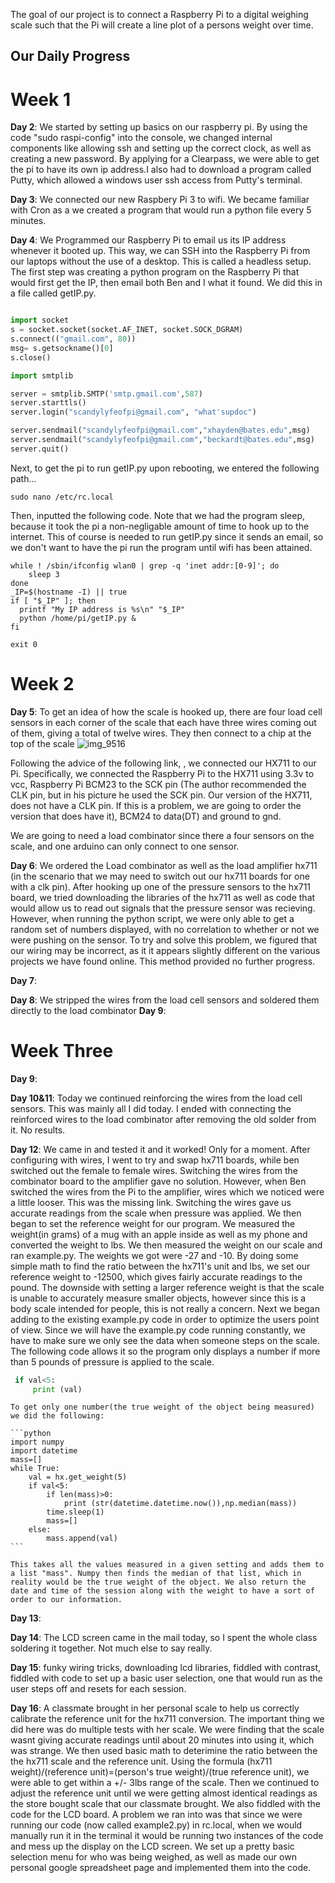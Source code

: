 The goal of our project is to connect a Raspberry Pi to a digital weighing scale such that the Pi will create a line plot of a persons weight over time.
## Our Daily Progress
# Week 1

**Day 2**: We started by setting up basics on our raspberry pi. By using the code "sudo raspi-config" into the console, we changed internal components like allowing ssh and setting up the correct clock, as well as creating a new password. By applying for a Clearpass, we were able to get the pi to have its own ip address.I also had to download a program called Putty, which allowed a windows user ssh access from Putty's terminal. 

**Day 3**: We connected our new Raspbery Pi 3 to wifi. We became familiar with Cron as a we created a program that would run a python file every 5 minutes.

**Day 4**: We Programmed our Raspberry Pi to email us its IP address whenever it booted up. This way, we can SSH into the Raspberry Pi from our laptops without the use of a desktop. This is called a headless setup. The first step was creating a python program on the Raspberry Pi that would first get the IP, then email both Ben and I what it found. We did this in a file called getIP.py.


```python

import socket
s = socket.socket(socket.AF_INET, socket.SOCK_DGRAM)
s.connect(("gmail.com", 80))
msg= s.getsockname()[0]
s.close()

import smtplib

server = smtplib.SMTP('smtp.gmail.com',587)
server.starttls()
server.login("scandylyfeofpi@gmail.com", "what'supdoc")

server.sendmail("scandylyfeofpi@gmail.com","xhayden@bates.edu",msg)
server.sendmail("scandylyfeofpi@gmail.com","beckardt@bates.edu",msg)
server.quit()

```

Next, to get the pi to run getIP.py upon rebooting, we entered the following path...
```shell
sudo nano /etc/rc.local
```

Then, inputted the following code. Note that we had the program sleep, because it took the pi a non-negligable amount of time to hook up to the internet. This of course is needed to run getIP.py since it sends an email, so we don't want to have the pi run the program until wifi has been attained. 

```shell
while ! /sbin/ifconfig wlan0 | grep -q 'inet addr:[0-9]'; do
    sleep 3
done
_IP=$(hostname -I) || true
if [ "$_IP" ]; then
  printf "My IP address is %s\n" "$_IP"
  python /home/pi/getIP.py &
fi

exit 0
```
# Week 2

**Day 5**: To get an idea of how the scale is hooked up, there are four load cell sensors in each corner of the scale that each have three wires coming out of them, giving a total of twelve wires. They then connect to a chip at the top of the scale
![img_9516](https://cloud.githubusercontent.com/assets/28270466/26218372/bf648cc0-3bd8-11e7-8df2-29876d11f447.JPG)


Following the advice of the following link, , we connected our HX711 to our Pi. Specifically, we connected the Raspberry Pi to the HX711 using 3.3v to vcc, Raspberry Pi BCM23 to the SCK pin (The author recommended the CLK pin, but in his picture he used the SCK pin. Our version of the HX711, does not have a CLK pin. If this is a problem, we are going to order the version that does have it), BCM24 to data(DT) and ground to gnd.



We are going to need a load combinator since there a four sensors on the scale, and one arduino can only connect to one sensor.

**Day 6**: We ordered the Load combinator as well as the load amplifier hx711 (in the scenario that we may need to switch out our hx711 boards for one with a clk pin). After hooking up one of the pressure sensors to the hx711 board, we tried downloading the libraries of the hx711 as well as code that would allow us to read out signals that the pressure sensor was recieving. However, when running the python script, we were only able to get a random set of numbers displayed, with no correlation to whether or not we were pushing on the sensor. To try and solve this problem, we figured that our wiring may be incorrect, as it it appears slightly different on the various projects we have found online. This method provided no further progress.

**Day 7**:

**Day 8**: We stripped the wires from the load cell sensors and soldered them directly to the load combinator
**Day 9**:
# Week Three

**Day 9**:  

**Day 10&11**: Today we continued reinforcing the wires from the load cell sensors. This was mainly all I did today. I ended with connecting the reinforced wires to the load combinator after removing the old solder from it. No results.

**Day 12**: We came in and tested it and it worked! Only for a moment. After configuring with wires, I went to try and swap hx711 boards, while ben switched out the female to female wires. Switching the wires from the combinator board to the amplifier gave no solution. However, when Ben switched the wires from the Pi to the amplifier, wires which we noticed were a little looser. This was the missing link. Switching the wires gave us accurate readings from the scale when pressure was applied. We then began to set the reference weight for our program. We measured the weight(in grams) of a mug with an apple inside as well as my phone and converted the weight to lbs. We then measured the weight on our scale and ran example.py. The weights we got were -27 and -10. By doing some simple math to find the ratio between the hx711's unit and lbs, we set our reference weight to -12500, which gives fairly accurate readings to the pound. The downside with setting a larger reference weight is that the scale is unable to accurately measure smaller objects, however since this is a body scale intended for people, this is not really a concern. 
    Next we began adding to the existing example.py code in order to optimize the users point of view. Since we will have the example.py code running constantly, we have to make sure we only see the data when someone steps on the scale. The following code allows it so the program only displays a number if more than 5 pounds of pressure is applied to the scale.
   
   ```python
    if val<5:
        print (val)
   ```
    To get only one number(the true weight of the object being measured) we did the following:
    
    ```python
    import numpy
    import datetime
    mass=[]
    while True:
        val = hx.get_weight(5)
        if val<5:
            if len(mass)>0:
                print (str(datetime.datetime.now()),np.median(mass))
            time.sleep(1)
            mass=[]
        else:
            mass.append(val)
    ```
    
    This takes all the values measured in a given setting and adds them to a list "mass". Numpy then finds the median of that list, which in reality would be the true weight of the object. We also return the date and time of the session along with the weight to have a sort of order to our information.

**Day 13**: 

**Day 14**: The LCD screen came in the mail today, so I spent the whole class soldering it together. Not much else to say really.

**Day 15**: funky wiring tricks, downloading lcd libraries, fiddled with contrast, fiddled with code to set up a basic user selection, one that would run as the user steps off and resets for each session.

**Day 16**: A classmate brought in her personal scale to help us correctly calibrate the reference unit for the hx711 conversion. The important thing we did here was do multiple tests with her scale. We were finding that the scale wasnt giving accurate readings until about 20 minutes into using it, which was strange. We then used basic math to deterimine the ratio between the the hx711 scale and the reference unit. Using the formula (hx711 weight)/(reference unit)=(person's true weight)/(true reference unit), we were able to get within a +/- 3lbs range of the scale. Then we continued to adjust the reference unit until we were getting almost identical readings as the store bought scale that our classmate brought. 
    We also fiddled with the code for the LCD board. A problem we ran into was that since we were running our code (now called example2.py) in rc.local, when we would manually run it in the terminal it would be running two instances of the code and mess up the display on the LCD screen. We set up a pretty basic selection menu for who was being weighed, as well as made our own personal google spreadsheet page and implemented them into the code. 
